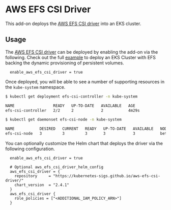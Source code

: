 # AWS EFS CSI Driver

This add-on deploys the [AWS EFS CSI driver](https://docs.aws.amazon.com/eks/latest/userguide/efs-csi.html) into an EKS cluster.

## Usage

The [AWS EFS CSI driver](https://github.com/aws-ia/terraform-aws-eks-blueprints/tree/main/modules/kubernetes-addons/aws-efs-csi-driver) can be deployed by enabling the add-on via the following. Check out the full [example](https://github.com/aws-ia/terraform-aws-eks-blueprints/blob/main/examples/stateful/main.tf) to deploy an EKS Cluster with EFS backing the dynamic provisioning of persistent volumes.

```hcl
  enable_aws_efs_csi_driver = true
```

Once deployed, you will be able to see a number of supporting resources in the `kube-system` namespace.

```sh
$ kubectl get deployment efs-csi-controller -n kube-system

NAME                 READY   UP-TO-DATE   AVAILABLE   AGE
efs-csi-controller   2/2     2            2           4m29s
```

```sh
$ kubectl get daemonset efs-csi-node -n kube-system

NAME           DESIRED   CURRENT   READY   UP-TO-DATE   AVAILABLE   NODE SELECTOR                 AGE
efs-csi-node   3         3         3       3            3           beta.kubernetes.io/os=linux   4m32s
```

You can optionally customize the Helm chart that deploys the driver via the following configuration.

```hcl
  enable_aws_efs_csi_driver = true

  # Optional aws_efs_csi_driver_helm_config
  aws_efs_csi_driver = {
    repository     = "https://kubernetes-sigs.github.io/aws-efs-csi-driver/"
    chart_version  = "2.4.1"
  }
  aws_efs_csi_driver {
    role_policies = ["<ADDITIONAL_IAM_POLICY_ARN>"]
  }
```
